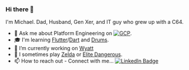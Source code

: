 ### Hi there 👋

I'm Michael. Dad, Husband, Gen Xer, and IT guy who grew up with a C64.
- 💬 Ask me about Platform Engineering on 
[![GCP](https://img.shields.io/badge/Google%20Cloud%20Platform-blue?style=for-the-badge&logo=google-cloud&logoColor=white&link=https://cloud.google.com/)](https://cloud.google.com/).
- 🎓 I'm learning [Flutter](https://flutter.dev/)/[Dart](https://dart.dev/) and [Drums](https://www.drumeo.com/).
- 👷 I’m currently working on [Wyatt](https://github.com/m5lk3n/wyatt/)
- 🚀 I sometimes play [Zelda](https://zelda.nintendo.com/) or [Elite Dangerous](https://www.elitedangerous.com/).
- 📫 How to reach out - Connect with me...
[![LinkedIn Badge](https://img.shields.io/badge/-m5lk3n-blue?style=for-the-badge&logo=Linkedin&logoColor=white&link=https://www.linkedin.com/in/m5lk3n/)](https://www.linkedin.com/in/m5lk3n/)

<!--
**m5lk3n/m5lk3n** is a ✨ _special_ ✨ repository because its `README.md` (this file) appears on your GitHub profile.

Here are some ideas to get you started:

- 🔭 I’m currently working on ...
- 🌱 I’m currently learning ...
- 👯 I’m looking to collaborate on ...
- 🤔 I’m looking for help with ...
- 💬 Ask me about ...
- 📫 How to reach me: ...
- 😄 Pronouns: ...
- ⚡ Fun fact: ...
-->
